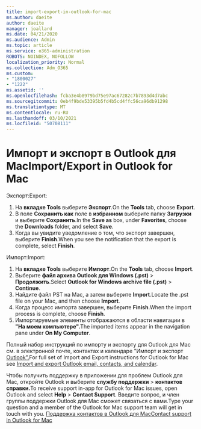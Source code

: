 ```yaml
---
title: import-export-in-outlook-for-mac
ms.author: daeite
author: daeite
manager: joallard
ms.date: 04/21/2020
ms.audience: Admin
ms.topic: article
ms.service: o365-administration
ROBOTS: NOINDEX, NOFOLLOW
localization_priority: Normal
ms.collection: Adm_O365
ms.custom:
- "1800027"
- "1222"
ms.assetid: ''
ms.openlocfilehash: fcba3e4b8979bd75e97ac67282c7b7893d4d7abc
ms.sourcegitcommit: 0eb4f9bde53395b5fd4b5cd4ffc56ca96db91298
ms.translationtype: MT
ms.contentlocale: ru-RU
ms.lasthandoff: 03/10/2021
ms.locfileid: "50708111"
---
```

# <a name="importexport-in-outlook-for-mac"></a><span data-ttu-id="d9f81-102">Импорт и экспорт в Outlook для Mac</span><span class="sxs-lookup"><span data-stu-id="d9f81-102">Import/Export in Outlook for Mac</span></span> 

<span data-ttu-id="d9f81-103">Экспорт:</span><span class="sxs-lookup"><span data-stu-id="d9f81-103">Export:</span></span>
1. <span data-ttu-id="d9f81-104">На **вкладке Tools** выберите **Экспорт**.</span><span class="sxs-lookup"><span data-stu-id="d9f81-104">On the **Tools** tab, choose **Export**.</span></span>
2. <span data-ttu-id="d9f81-105">В поле **Сохранить как** поле в **избранном** выберите папку **Загрузки** и выберите **Сохранить**.</span><span class="sxs-lookup"><span data-stu-id="d9f81-105">In the **Save as** box, under **Favorites**, choose the **Downloads** folder, and select **Save**.</span></span>
3. <span data-ttu-id="d9f81-106">Когда вы увидите уведомление о том, что экспорт завершен, выберите **Finish**.</span><span class="sxs-lookup"><span data-stu-id="d9f81-106">When you see the notification that the export is complete, select **Finish**.</span></span>

<span data-ttu-id="d9f81-107">Импорт:</span><span class="sxs-lookup"><span data-stu-id="d9f81-107">Import:</span></span>
1. <span data-ttu-id="d9f81-108">На **вкладке Tools** выберите **Импорт**.</span><span class="sxs-lookup"><span data-stu-id="d9f81-108">On the **Tools** tab, choose **Import**.</span></span>
2. <span data-ttu-id="d9f81-109">Выберите **файл архива Outlook для Windows (.pst)**  >  **Продолжить**.</span><span class="sxs-lookup"><span data-stu-id="d9f81-109">Select **Outlook for Windows archive file (.pst)** > **Continue**.</span></span>
3. <span data-ttu-id="d9f81-110">Найдите файл PST на Mac, а затем выберите **Import**.</span><span class="sxs-lookup"><span data-stu-id="d9f81-110">Locate the .pst file on your Mac, and then choose **Import**.</span></span>
4. <span data-ttu-id="d9f81-111">Когда процесс импорта завершен, выберите **Finish**.</span><span class="sxs-lookup"><span data-stu-id="d9f81-111">When the import process is complete, choose **Finish**.</span></span>
5. <span data-ttu-id="d9f81-112">Импортируемые элементы отображаются в области навигации в **"На моем компьютере".**</span><span class="sxs-lookup"><span data-stu-id="d9f81-112">The imported items appear in the navigation pane under **On My Computer**.</span></span>

<span data-ttu-id="d9f81-113">Полный набор инструкций по импорту и экспорту для Outlook для Mac см. в электронной почте, контактах и календаре "Импорт и экспорт [Outlook".](https://support.office.com/article/92577192-3881-4502-b79d-c3bbada6c8ef#ID0EAACAAA=Mac)</span><span class="sxs-lookup"><span data-stu-id="d9f81-113">For full set of Import and Export instructions for Outlook for Mac see [Import and export Outlook email, contacts, and calendar](https://support.office.com/article/92577192-3881-4502-b79d-c3bbada6c8ef#ID0EAACAAA=Mac).</span></span> 

<span data-ttu-id="d9f81-114">Чтобы получить поддержку в приложении для проблем Outlook для Mac, откройте Outlook и выберите **службу поддержки**  >  **контактов справки.**</span><span class="sxs-lookup"><span data-stu-id="d9f81-114">To receive support in-app for Outlook for Mac issues, open Outlook and select **Help** > **Contact Support**.</span></span> <span data-ttu-id="d9f81-115">Введите вопрос, и член группы поддержки Outlook для Mac сможет связаться с вами.</span><span class="sxs-lookup"><span data-stu-id="d9f81-115">Type your question and a member of the Outlook for Mac support team will get in touch with you.</span></span> [<span data-ttu-id="d9f81-116">Поддержка контактов в Outlook для Mac</span><span class="sxs-lookup"><span data-stu-id="d9f81-116">Contact support in Outlook for Mac</span></span>](https://support.microsoft.com/office/contact-support-within-outlook-for-mac-d0410177-8e65-4487-93f7-206a3a3d71a8)